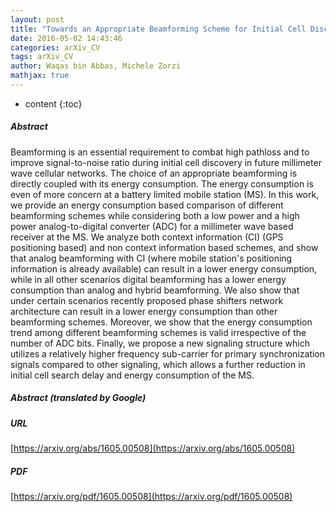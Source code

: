 ```yaml
---
layout: post
title: "Towards an Appropriate Beamforming Scheme for Initial Cell Discovery in mmW 5G Cellular Networks"
date: 2016-05-02 14:43:46
categories: arXiv_CV
tags: arXiv_CV
author: Waqas bin Abbas, Michele Zorzi
mathjax: true
---
```


* content
{:toc}

##### Abstract
Beamforming is an essential requirement to combat high pathloss and to improve signal-to-noise ratio during initial cell discovery in future millimeter wave cellular networks. The choice of an appropriate beamforming is directly coupled with its energy consumption. The energy consumption is even of more concern at a battery limited mobile station (MS). In this work, we provide an energy consumption based comparison of different beamforming schemes while considering both a low power and a high power analog-to-digital converter (ADC) for a millimeter wave based receiver at the MS. We analyze both context information (CI) (GPS positioning based) and non context information based schemes, and show that analog beamforming with CI (where mobile station's positioning information is already available) can result in a lower energy consumption, while in all other scenarios digital beamforming has a lower energy consumption than analog and hybrid beamforming. We also show that under certain scenarios recently proposed phase shifters network architecture can result in a lower energy consumption than other beamforming schemes. Moreover, we show that the energy consumption trend among different beamforming schemes is valid irrespective of the number of ADC bits. Finally, we propose a new signaling structure which utilizes a relatively higher frequency sub-carrier for primary synchronization signals compared to other signaling, which allows a further reduction in initial cell search delay and energy consumption of the MS.

##### Abstract (translated by Google)


##### URL
[https://arxiv.org/abs/1605.00508](https://arxiv.org/abs/1605.00508)

##### PDF
[https://arxiv.org/pdf/1605.00508](https://arxiv.org/pdf/1605.00508)

